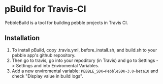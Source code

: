 # pBuild for Travis-CI
PebbleBuild is a tool for building pebble projects in Travis CI.

## Installation
1. To install pBuild, copy .travis.yml, before_install.sh, and build.sh to your pebble app's github repository. 
2. Then go to travis, go into your repoditory (in Travis) and go to Settings -> Settings and into Enviromental Variables. 
3. Add a new enviromental variable: `PEBBLE_SDK=PebbleSDK-3.0-beta10` and check "Display value in build logs".
